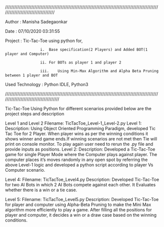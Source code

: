 ///////////////////////////////////////////////////////////////////////////////////////////////////////////////////////////////////

Author       			: Manisha Sadegaonkar

Date          		: 07/10/2020 03:31:55

Project      			: Tic-Tac-Toe using python for,

                    i.	Base specification(2 Players) and Added BOT(1 player and Computer)
                    
                    ii.	For BOTs as player 1 and player 2
                    
                    iii.	Using Min-Max Algorithm and Alpha Beta Pruning between 1 player and BOT
                     
Used Technology   : Python IDLE, Python3

//////////////////////////////////////////////////////////////////////////////////////////////////////////////////////////////////////


Tic-Tac-Toe Using Python for different scenarios provided below are the project steps and description 

Level 1 and Level 2
Filename: TicTacToe_Level-1_Level-2.py
Level 1:
Description:
Using Object Oriented Programming Paradigm, developed Tic Tac Toe for 2 Player. When player wins as per the winning conditions it shows winner and game ends.If winning scenarios are not met then Tie will print on console monitor. To play again user need to rerun the .py file and provide inputs as positions.
Level 2:
Description:
Developed a Tic-Tac-Toe game for single Player Mode where the Computer plays against player. The computer places it’s moves randomly in any open spot by referring the above Level-1 logic and developed a python script according to player Vs Computer scenario.

Level 4:
Filename: TicTacToe_Level4.py
Description:
Developed Tic-Tac-Toe for two AI Bots in which 2 AI Bots compete against each other. It Evaluates whether there is a win or a tie case.

Level 5:
Filename: TicTacToe_Level5.py
Description:
Developed Tic-Tac-Toe for player and computer using Alpha-Beta Pruning to make the Mini Max  algorithm more efficiently to play a game. After filling all the positions for player and computer, it decides a win or a draw case based on the winning conditions.

